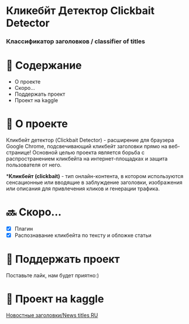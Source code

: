 # Кликебйт Детектор Clickbait Detector
### Классификатор заголовков / classifier of titles 
# :notebook_with_decorative_cover: Содержание
+ О проекте
+ Скоро...
+ Поддержать проект
+ Проект на kaggle

# :newspaper: О проекте
Кликбейт детектор (Clickbait Detector) - расширение для браузера Google Chrome, подсвечивающий кликбейт заголовки прямо на веб-странице! Основной целью проекта является борьба с распространением кликбейта на интернет-площадках и защита пользователя от него.

*__Кликбейт (clickbait)__ - тип онлайн-контента, в котором используются сенсационные или вводящие в заблуждение заголовки, изображения или описания для привлечения кликов и генерации трафика.

# :soon: Скоро...
- [X] Плагин
- [X] Распознавание кликбейта по тексту и обложке статьи 
  
# :blue_heart: Поддержать проект
Поставьте лайк, нам будет приятно:)

# :small_blue_diamond: Проект на kaggle
[Новостные заголовки/News titles RU](https://www.kaggle.com/datasets/anzerone/clickbait-titles-ru)






